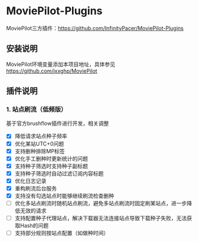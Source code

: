 # MoviePilot-Plugins
MoviePilot三方插件：https://github.com/InfinityPacer/MoviePilot-Plugins

## 安装说明
MoviePilot环境变量添加本项目地址，具体参见 https://github.com/jxxghp/MoviePilot

## 插件说明

### 1. 站点刷流（低频版）
基于官方brushflow插件进行开发，相关调整
  - [x] 降低请求站点种子频率
  - [x] 优化某站UTC+0问题
  - [x] 支持删种排除MP标签
  - [x] 优化手工删种时更新统计的问题
  - [x] 支持种子筛选时支持种子副标题
  - [x] 支持种子筛选时自动过滤订阅内容标题
  - [x] 优化日志记录
  - [x] 重构刷流后台服务
  - [x] 支持没有勾选站点时能够继续刷流检查删种
  - [ ] 优化多站点刷流时随机站点刷流，避免多站点刷流时固定刷某站点，进一步降低无效的请求
  - [ ] 支持配置种子代理站点，解决下载器无法连接站点导致下载种子失败，无法获取Hash的问题
  - [ ] 支持部分规则按站点配置（如做种时间）